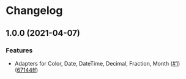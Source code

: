 # Changelog

## 1.0.0 (2021-04-07)


### Features

* Adapters for Color, Date, DateTime, Decimal, Fraction, Month ([#1](https://www.github.com/googleapis/go-type-adapters/issues/1)) ([67144ff](https://www.github.com/googleapis/go-type-adapters/commit/67144ff619d74444ff926f76fd198c9a616b0faa))
